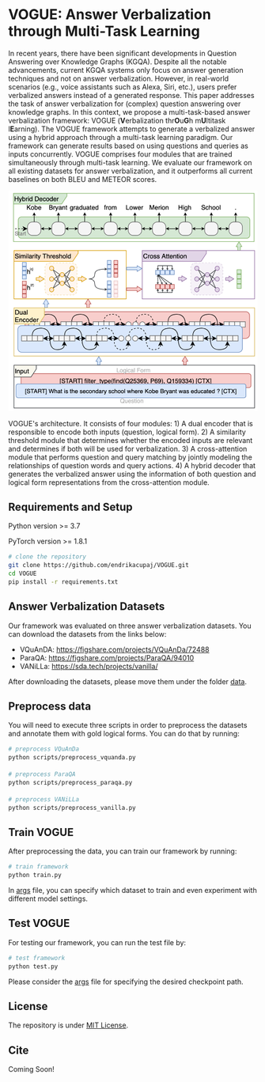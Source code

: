 # VOGUE: Answer Verbalization through Multi-Task Learning

In recent years, there have been significant developments in Question Answering over Knowledge Graphs (KGQA). Despite all the notable advancements, current KGQA systems only focus on answer generation techniques and not on answer verbalization. However, in real-world scenarios (e.g., voice assistants such as Alexa, Siri, etc.), users prefer verbalized answers instead of a generated response. This paper addresses the task of answer verbalization for (complex) question answering over knowledge graphs. In this context, we propose a multi-task-based answer verbalization framework: VOGUE (**V**erbalization thr**O**u**G**h m**U**ltitask l**E**arning). The VOGUE framework attempts to generate a verbalized answer using a hybrid approach through a multi-task learning paradigm. Our framework can generate results based on using questions and queries as inputs concurrently. VOGUE comprises four modules that are trained simultaneously through multi-task learning. We evaluate our framework on all existing datasets for answer verbalization, and it outperforms all current baselines on both BLEU and METEOR scores.

![VOGUE](image/architecture.png?raw=true "VOGUE architecture")

VOGUE's architecture. It consists of four modules: 1) A dual encoder that is responsible to encode both inputs (question, logical form). 2) A similarity threshold module that determines whether the encoded inputs are relevant and determines if both will be used for verbalization. 3) A cross-attention module that performs question and query matching by jointly modeling the relationships of question words and query actions. 4) A hybrid decoder that generates the verbalized answer using the information of both question and logical form representations from the cross-attention module.

## Requirements and Setup

Python version >= 3.7

PyTorch version >= 1.8.1

``` bash
# clone the repository
git clone https://github.com/endrikacupaj/VOGUE.git
cd VOGUE
pip install -r requirements.txt
```

## Answer Verbalization Datasets
Our framework was evaluated on three answer verbalization datasets. You can download the datasets from the links below:
* VQuAnDA: https://figshare.com/projects/VQuAnDa/72488
* ParaQA: https://figshare.com/projects/ParaQA/94010
* VANiLLa: https://sda.tech/projects/vanilla/

After downloading the datasets, please move them under the folder [data](data).

## Preprocess data
You will need to execute three scripts in order to preprocess the datasets and annotate them with gold logical forms. You can do that by running:

``` bash
# preprocess VQuAnDa
python scripts/preprocess_vquanda.py

# preprocess ParaQA
python scripts/preprocess_paraqa.py

# preprocess VANiLLa
python scripts/preprocess_vanilla.py
```

## Train VOGUE
After preprocessing the data, you can train our framework by running:
``` bash
# train framework
python train.py
```
In [args](args.py) file, you can specify which dataset to train and even experiment with different model settings.

## Test VOGUE
For testing our framework, you can run the test file by:
``` bash
# test framework
python test.py
```
Please consider the [args](args.py) file for specifying the desired checkpoint path.

## License
The repository is under [MIT License](LICENCE).

## Cite
Coming Soon!